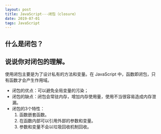 ```yaml
---
layout: post
title: JavaScript---闭包（closure）
date: 2019-07-01
tags: JavaScript
---
```


## 什么是闭包？

## 说说你对闭包的理解。
使用闭包主要是为了设计私有的方法和变量。在 JavaScript 中，函数即闭包，只有函数才会产生作用域。
- 闭包的优点：可以避免全局变量的污染；
- 闭包的缺点：闭包会常驻内存，增加内存使用量，使用不当很容易造成内存泄漏。
- 闭包的3个特性：
    1. 函数嵌套函数。
    2. 在函数内部可以引用外部的参数和变量。
    3. 参数和变量不会以垃圾回收机制回收。
